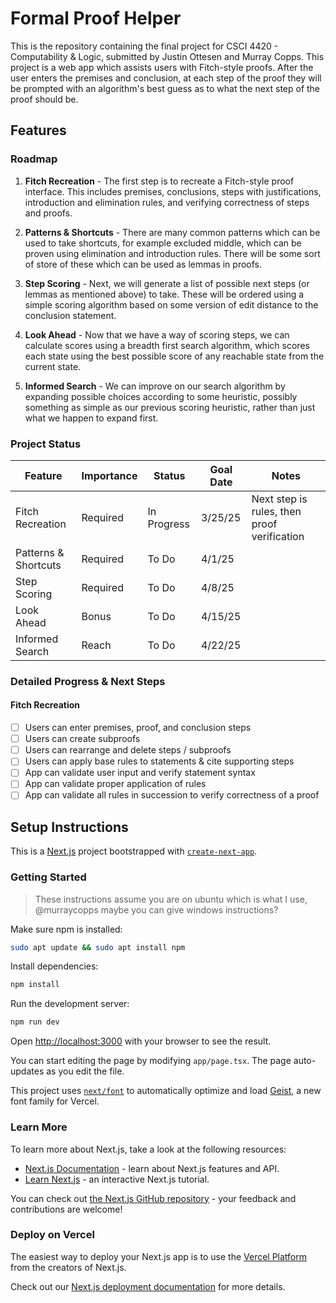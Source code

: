 # Formal Proof Helper

This is the repository containing the final project for CSCI 4420 - Computability & Logic, submitted by Justin Ottesen and Murray Copps. This project is a web app which assists users with Fitch-style proofs. After the user enters the premises and conclusion, at each step of the proof they will be prompted with an algorithm's best guess as to what the next step of the proof should be.

## Features

### Roadmap

1. **Fitch Recreation** - The first step is to recreate a Fitch-style proof interface. This includes premises, conclusions, steps with justifications, introduction and elimination rules, and verifying correctness of steps and proofs.

2. **Patterns & Shortcuts** - There are many common patterns which can be used to take shortcuts, for example excluded middle, which can be proven using elimination and introduction rules. There will be some sort of store of these which can be used as lemmas in proofs.

3. **Step Scoring** - Next, we will generate a list of possible next steps (or lemmas as mentioned above) to take. These will be ordered using a simple scoring algorithm based on some version of edit distance to the conclusion statement.

4. **Look Ahead** - Now that we have a way of scoring steps, we can calculate scores using a breadth first search algorithm, which scores each state using the best possible score of any reachable state from the current state.

5. **Informed Search** - We can improve on our search algorithm by expanding possible choices according to some heuristic, possibly something as simple as our previous scoring heuristic, rather than just what we happen to expand first.

### Project Status

| Feature              | Importance | Status       | Goal Date | Notes                                       |
|----------------------|------------|--------------|-----------|---------------------------------------------|
| Fitch Recreation     | Required   | In Progress  | 3/25/25   | Next step is rules, then proof verification |
| Patterns & Shortcuts | Required   | To Do        | 4/1/25    |
| Step Scoring         | Required   | To Do        | 4/8/25    |
| Look Ahead           | Bonus      | To Do        | 4/15/25   |
| Informed Search      | Reach      | To Do        | 4/22/25   |

### Detailed Progress & Next Steps

#### Fitch Recreation
- [ ] Users can enter premises, proof, and conclusion steps
- [ ] Users can create subproofs
- [ ] Users can rearrange and delete steps / subproofs
- [ ] Users can apply base rules to statements & cite supporting steps
- [ ] App can validate user input and verify statement syntax
- [ ] App can validate proper application of rules
- [ ] App can validate all rules in succession to verify correctness of a proof

## Setup Instructions
This is a [Next.js](https://nextjs.org) project bootstrapped with [`create-next-app`](https://nextjs.org/docs/app/api-reference/cli/create-next-app).

### Getting Started

> These instructions assume you are on ubuntu which is what I use, @murraycopps maybe you can give windows instructions?

Make sure npm is installed:

```bash
sudo apt update && sudo apt install npm 
```

Install dependencies:
```bash
npm install
```

Run the development server:

```bash
npm run dev
```

Open [http://localhost:3000](http://localhost:3000) with your browser to see the result.

You can start editing the page by modifying `app/page.tsx`. The page auto-updates as you edit the file.

This project uses [`next/font`](https://nextjs.org/docs/app/building-your-application/optimizing/fonts) to automatically optimize and load [Geist](https://vercel.com/font), a new font family for Vercel.

### Learn More

To learn more about Next.js, take a look at the following resources:

- [Next.js Documentation](https://nextjs.org/docs) - learn about Next.js features and API.
- [Learn Next.js](https://nextjs.org/learn) - an interactive Next.js tutorial.

You can check out [the Next.js GitHub repository](https://github.com/vercel/next.js) - your feedback and contributions are welcome!

### Deploy on Vercel

The easiest way to deploy your Next.js app is to use the [Vercel Platform](https://vercel.com/new?utm_medium=default-template&filter=next.js&utm_source=create-next-app&utm_campaign=create-next-app-readme) from the creators of Next.js.

Check out our [Next.js deployment documentation](https://nextjs.org/docs/app/building-your-application/deploying) for more details.
